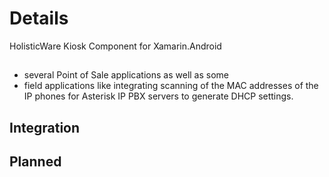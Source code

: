 # Details

HolisticWare Kiosk Component for Xamarin.Android

##


*	several Point of Sale applications as well as some 
*	field applications like integrating scanning of the MAC addresses of the 
	IP phones for Asterisk IP PBX servers to generate DHCP settings.
	
## Integration

## Planned



